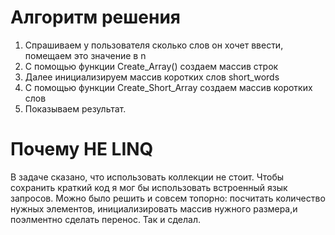 # Алгоритм решения
1. Спрашиваем у пользователя сколько слов он хочет ввести, помещаем это значение в n
2. С помощью функции Create_Array() создаем массив строк
3. Далее инициализируем массив коротких слов short_words
4. С помощью функции Create_Short_Array создаем массив коротких слов
5. Показываем результат.

# Почему НЕ LINQ
В задаче сказано, что использовать коллекции не стоит. Чтобы сохранить краткий код я мог бы использовать встроенный язык запросов. Можно было решить и совсем топорно: посчитать количество нужных элементов, инициализировать массив нужного размера,и поэлментно сделать перенос. Так и сделал.